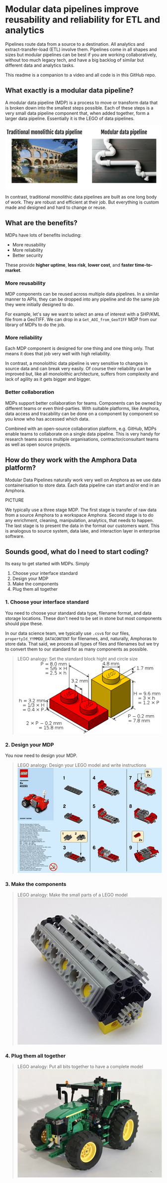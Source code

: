 # Modular data pipelines improve reusability and reliability for ETL and analytics

Pipelines route data from a source to a destination. All analytics and extract-transfer-load (ETL) involve them. Pipelines come in all shapes and sizes but modular pipelines can be best if you are working collaboratively, without too much legacy tech, and have a big backlog of similar but different data and analytics tasks.

This readme is a companion to a video and all code is in this GitHub repo.

## What exactly is a modular data pipeline?

A modular data pipeline (MDP) is a process to move or transform data that is broken down into the smallest steps possible. Each of these steps is a very small data pipeline component that, when added together, form a larger data pipeline. Essentially it is the LEGO of data pipelines.

![Monolithic_vs_modular_pipeline](https://github.com/amphoradata/samples/blob/master/modular_data_pipeline/Monolithic_vs_modular.png "Monolithic vs modular pipeline")

In contrast, traditional monolithic data pipelines are built as one long body of work. They are robust and efficient at their job. But everything is custom made and designed and hard to change or reuse.

## What are the benefits?

MDPs have lots of benefits including:
* More reusability
* More reliability
* Better security

These provide **higher uptime**, **less risk**, **lower cost**, and **faster time-to-market**.

### More reusability

MDP components can be reused across multiple data pipelines. In a similar manner to APIs, they can be dropped into any pipeline and do the same job they were initially designed to do.

For example, let's say we want to select an area of interest with a SHP/KML file from a GeoTIFF. We can drop in a `Get_AOI_from_GeoTIFF` MDP from our library of MDPs to do the job.

### More reliability

Each MDP component is designed for one thing and one thing only. That means it does that job very well with high reliability. 

In contrast, a monoloithic data pipeline is very sensitive to changes in source data and can break very easily. Of course their reliability can be improved but, like all monoloithic architecture, suffers from complexity and lack of agility as it gets bigger and bigger.

### Better collaboration

MDPs support better collaboration for teams. Components can be owned by different teams or even third-parties. With suitable platforms, like Amphora, data access and tracability can be done on a component by component so you know who has accessed which data.

Combined with an open-source collaboration platform, e.g. GitHub, MDPs enable teams to collaborate on a single data pipeline. This is very handy for research teams across multiple organisations, contractor/consultant teams as well as open source projects.

## How do they work with the Amphora Data platform?

Modular Data Pipelines naturally work very well on Amphora as we use data containerisation to store data. Each data pipeline can start and/or end in an Amphora.

PICTURE

We typically use a three stage MDP. The first stage is transfer of raw data from a source Amphora to a workspace Amphora. Second stage is to do any enrichment, cleaning, manipulation, analytics, that needs to happen. The last stage is to present the data in the format our customers want. This is analogous to source system, data lake, and interaction layer in enterprise software.

## Sounds good, what do I need to start coding?

Its easy to get started with MDPs. Simply
1. Choose your interface standard
2. Design your MDP
3. Make the components
4. Plug them all together

### 1. Choose your interface standard

You need to choose your standard data type, filename format, and data storage locations. These don't need to be set in stone but most components should pipe these.

In our data science team, we typically use `.csv`s for our files, `propertyId_YYMMDD_DATACONTENT` for filenames, and, naturally, Amphoras to store data. That said, we process all types of files and filenames but we try to convert them to our standard for as many components as possible.

> LEGO analogy: Set the standard block hight and circle size
![Set the standard block hight and circle size](https://github.com/amphoradata/samples/blob/master/modular_data_pipeline/lego_pic_1.png "Set the standard block hight and circle size")

### 2. Design your MDP

You now need to design your MDP. 

> LEGO analogy: Design your LEGO model and write instructions
![Design your LEGO model and write instructions](https://github.com/amphoradata/samples/blob/master/modular_data_pipeline/lego_pic_2.JPG "Design your LEGO model and write instructions")

### 3. Make the components


> LEGO analogy: Make the small parts of a LEGO model
![Make the small parts of a LEGO model](https://github.com/amphoradata/samples/blob/master/modular_data_pipeline/lego_pic_3.JPG "Make the small parts of a LEGO model")

### 4. Plug them all together


> LEGO analogy: Put all bits together to have a complete model
![Design your LEGO model and write instructions](https://github.com/amphoradata/samples/blob/master/modular_data_pipeline/lego_pic_4.JPG "Design your LEGO model and write instructions")
